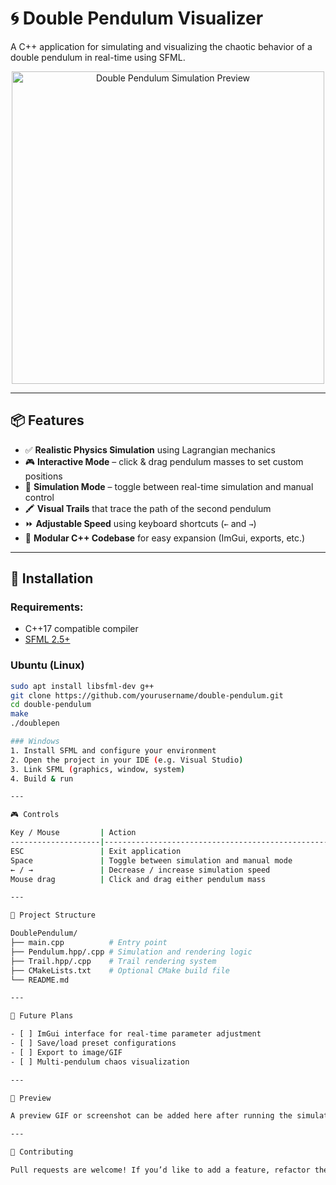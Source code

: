 # 🌀 Double Pendulum Visualizer

A C++ application for simulating and visualizing the chaotic behavior of a double pendulum in real-time using SFML.

<p align="center">
  <img src="preview.gif" alt="Double Pendulum Simulation Preview" width="500"/>
</p>

---

## 📦 Features

- ✅ **Realistic Physics Simulation** using Lagrangian mechanics
- 🎮 **Interactive Mode** – click & drag pendulum masses to set custom positions
- 🔁 **Simulation Mode** – toggle between real-time simulation and manual control
- 🖍️ **Visual Trails** that trace the path of the second pendulum
- ⏩ **Adjustable Speed** using keyboard shortcuts (`←` and `→`)
- 🧱 **Modular C++ Codebase** for easy expansion (ImGui, exports, etc.)

---

## 🔧 Installation

### Requirements:
- C++17 compatible compiler
- [SFML 2.5+](https://www.sfml-dev.org/)

### Ubuntu (Linux)
```bash
sudo apt install libsfml-dev g++
git clone https://github.com/yourusername/double-pendulum.git
cd double-pendulum
make
./doublepen

### Windows
1. Install SFML and configure your environment
2. Open the project in your IDE (e.g. Visual Studio)
3. Link SFML (graphics, window, system)
4. Build & run

---

🎮 Controls

Key / Mouse         | Action
--------------------|---------------------------------------------------------
ESC                 | Exit application
Space               | Toggle between simulation and manual mode
← / →               | Decrease / increase simulation speed
Mouse drag          | Click and drag either pendulum mass

---

📁 Project Structure

DoublePendulum/
├── main.cpp          # Entry point
├── Pendulum.hpp/.cpp # Simulation and rendering logic
├── Trail.hpp/.cpp    # Trail rendering system
├── CMakeLists.txt    # Optional CMake build file
└── README.md

---

🌱 Future Plans

- [ ] ImGui interface for real-time parameter adjustment
- [ ] Save/load preset configurations
- [ ] Export to image/GIF
- [ ] Multi-pendulum chaos visualization

---

📸 Preview

A preview GIF or screenshot can be added here after running the simulation.

---

🤝 Contributing

Pull requests are welcome! If you’d like to add a feature, refactor the code, or improve visuals, feel free to fork and submit a PR.

